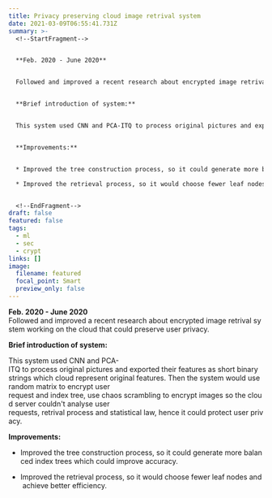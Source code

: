 ```yaml
---
title: Privacy preserving cloud image retrival system
date: 2021-03-09T06:55:41.731Z
summary: >-
  <!--StartFragment-->


  **Feb. 2020 - June 2020**


  Followed and improved a recent research about encrypted image retrival system working on the cloud that could preserve user privacy.


  **Brief introduction of system:**


  This system used CNN and PCA-ITQ to process original pictures and exported their features as short binary strings which cloud represent original features. Then the system would use random matrix to encrypt user request and index tree, use chaos scrambling to encrypt images so the cloud server couldn't analyse user requests, retrival process and statistical law, hence it could protect user privacy.


  **Improvements:**


  * Improved the tree construction process, so it could generate more balanced index trees which could improve accuracy. 

  * Improved the retrieval process, so it would choose fewer leaf nodes and achieve better efficiency.


  <!--EndFragment-->
draft: false
featured: false
tags:
  - ml
  - sec
  - crypt
links: []
image:
  filename: featured
  focal_point: Smart
  preview_only: false
---
```


  **Feb. 2020 - June 2020**
  Followed and improved a recent research about encrypted image retrival system working on the cloud that could preserve user privacy.


  **Brief introduction of system:**


  This system used CNN and PCA-ITQ to process original pictures and exported their features as short binary strings which cloud represent original features. Then the system would use random matrix to encrypt user request and index tree, use chaos scrambling to encrypt images so the cloud server couldn't analyse user requests, retrival process and statistical law, hence it could protect user privacy.


  **Improvements:**


  * Improved the tree construction process, so it could generate more balanced index trees which could improve accuracy. 

  * Improved the retrieval process, so it would choose fewer leaf nodes and achieve better efficiency.
